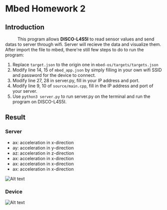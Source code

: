 # Mbed Homework 2

## Introduction

&nbsp;&nbsp;&nbsp;&nbsp;&nbsp;&nbsp;&nbsp;&nbsp;&nbsp;
This program allows **DISCO-L4S5I** to read sensor values and send datas to server through wifi. 
Server will recieve the data and visualize them.
After import the file to mbed, there're still few steps to do to run the program:
1. Replace ```target.json``` to the origin one in ```mbed-os/targets/targets.json```
2. Modify line 14, 15 of ```mbed_app.json``` by simply filling in your own wifi SSID and password for the device to connect. 
3. Modify line 27, 28 in server.py, fill in your IP address and port. 
4. Modify line 9, 10 of ```source/main.cpp```, fill in the IP address and port of your server. 
5. Use ```python3 server.py``` to run server.py on the terminal and run the program on DISCO-L4S5I.

<!--
Use our targets.json to replace the origin one in mbed-os/targets/targets.json.
To run the program, first modify line 14,15 of mbed_app.json by simply fill in your own wifi SSID and password. 
Second, modify line 27,28 in server.py, fill in your IP address and port. 
Third, modify line 9,10 of source/main.cpp, fill in the IP address and port of your server. 
Lastly, use ```python3 server.py``` to run server.py on the terminal and run the program on DISCO-L4S5I.
-->


## Result
### Server
- ax: acceleration in x-direction
- ay: acceleration in y-direction
- az: acceleration in z-direction
- ax: acceleration in x-direction
- ax: acceleration in x-direction
- ax: acceleration in x-direction
<img src="https://i.imgur.com/uozoyLA.png" alt="Alt text" title="result">

### Device
<img src="https://i.imgur.com/5qJFAPB.png" alt="Alt text" title="CMD_RESULT">
